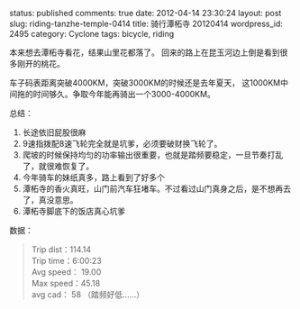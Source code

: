 status: published
comments: true
date: 2012-04-14 23:30:24
layout: post
slug: riding-tanzhe-temple-0414
title: 骑行潭柘寺 20120414
wordpress_id: 2495
category: Cyclone
tags: bicycle, riding

本来想去潭柘寺看花，结果山里花都落了。
回来的路上在昆玉河边上倒是看到很多刚开的桃花。

车子码表距离突破4000KM，突破3000KM的时候还是去年夏天，
这1000KM中间拖的时间够久。争取今年能再骑出一个3000-4000KM。

总结：

  1. 长途依旧屁股很麻
  1. 9速指拨配8速飞轮完全就是坑爹，必须要破财换飞轮了。
  1. 爬坡的时候保持均匀的功率输出很重要，也就是踏频要稳定，一旦节奏打乱了，就很难恢复了。
  1. 今年骑车的妹纸真多，路上看到了好多个
  1. 潭柘寺的香火真旺，山门前汽车狂堵车。不过看过山门真身之后，是不想再去了，真没意思。
  1. 潭柘寺脚底下的饭店真心坑爹


数据：

> Trip dist：114.14 <br />
> Trip time：6:00:23 <br />
> Avg speed： 19.00 <br />
> Max speed：45.18 <br />
> avg cad： 58 （踏频好低……）
